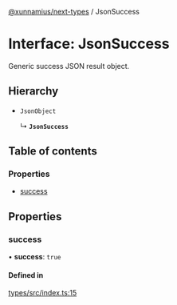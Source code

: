 [@xunnamius/next-types][1] / JsonSuccess

# Interface: JsonSuccess

Generic success JSON result object.

## Hierarchy

- `JsonObject`

  ↳ **`JsonSuccess`**

## Table of contents

### Properties

- [success][2]

## Properties

### success

• **success**: `true`

#### Defined in

[types/src/index.ts:15][3]

[1]: ../README.md
[2]: JsonSuccess.md#success
[3]:
  https://github.com/Xunnamius/typescript-utils/blob/03326a8/packages/types/src/index.ts#L15

